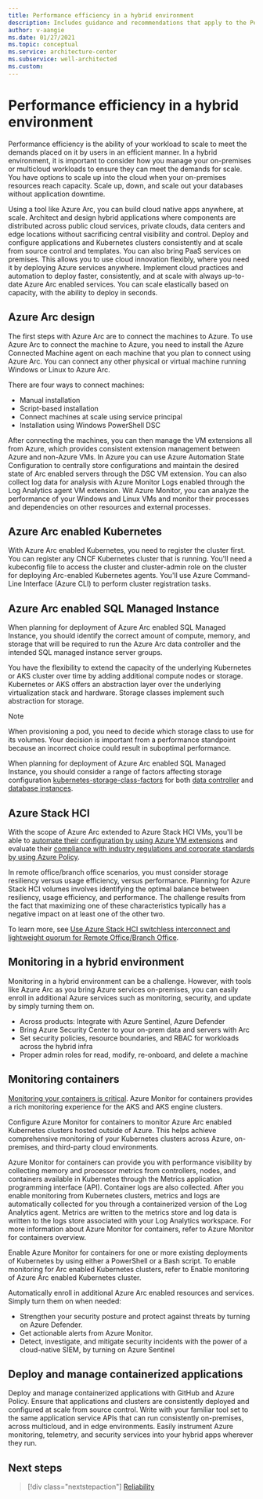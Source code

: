 ```yaml
---
title: Performance efficiency in a hybrid environment
description: Includes guidance and recommendations that apply to the Performance Efficiency pillar in a hybrid and multi-cloud environment.
author: v-aangie
ms.date: 01/27/2021
ms.topic: conceptual
ms.service: architecture-center
ms.subservice: well-architected
ms.custom:
---
```


# Performance efficiency in a hybrid environment

Performance efficiency is the ability of your workload to scale to meet the demands placed on it by users in an efficient manner. In a hybrid environment, it is important to consider how you manage your on-premises or multicloud workloads to ensure they can meet the demands for scale. You have options to scale up into the cloud when your on-premises resources reach capacity. Scale up, down, and scale out your databases without application downtime.

Using a tool like Azure Arc, you can build cloud native apps anywhere, at scale. Architect and design hybrid applications where components are distributed across public cloud services, private clouds, data centers and edge locations without sacrificing central visibility and control. Deploy and configure applications and Kubernetes clusters consistently and at scale from source control and templates. You can also bring PaaS services on premises. This allows you to use cloud innovation flexibly, where you need it by deploying Azure services anywhere. Implement cloud practices and automation to deploy faster, consistently, and at scale with always up-to-date Azure Arc enabled services. You can scale elastically based on capacity, with the ability to deploy in seconds.

## Azure Arc design

The first steps with Azure Arc are to connect the machines to Azure. To use Azure Arc to connect the machine to Azure, you need to install the Azure Connected Machine agent on each machine that you plan to connect using Azure Arc. You can connect any other physical or virtual machine running Windows or Linux to Azure Arc.

There are four ways to connect machines:

- Manual installation
- Script-based installation
- Connect machines at scale using service principal
- Installation using Windows PowerShell DSC

After connecting the machines, you can then manage the VM extensions all from Azure, which provides consistent extension management between Azure and non-Azure VMs. In Azure you can use Azure Automation State Configuration to centrally store configurations and maintain the desired state of Arc enabled servers through the DSC VM extension. You can also collect log data for analysis with Azure Monitor Logs enabled through the Log Analytics agent VM extension. Wit Azure Monitor, you can analyze the performance of your Windows and Linux VMs and monitor their processes and dependencies on other resources and external processes.

## Azure Arc enabled Kubernetes

With Azure Arc enabled Kubernetes, you need to register the cluster first. You can register any CNCF Kubernetes cluster that is running. You'll need a kubeconfig file to access the cluster and cluster-admin role on the cluster for deploying Arc-enabled Kubernetes agents. You'll use Azure Command-Line Interface (Azure CLI) to perform cluster registration tasks.

## Azure Arc enabled SQL Managed Instance

When planning for deployment of Azure Arc enabled SQL Managed Instance, you should identify the correct amount of compute, memory, and storage that will be required to run the Azure Arc data controller and the intended SQL managed instance server groups.

You have the flexibility to extend the capacity of the underlying Kubernetes or AKS cluster over time by adding additional compute nodes or storage. Kubernetes or AKS offers an abstraction layer over the underlying virtualization stack and hardware. Storage classes implement such abstraction for storage.

> [!NOTE]
> When provisioning a pod, you need to decide which storage class to use for its volumes. Your decision is important from a performance standpoint because an incorrect choice could result in suboptimal performance. 

When planning for deployment of Azure Arc enabled SQL Managed Instance, you should consider a range of factors affecting storage configuration [kubernetes-storage-class-factors](/azure/azure-arc/data/storage-configuration#factors-to-consider-when-choosing-your-storage-configuration) for both [data controller](/azure/azure-arc/data/storage-configuration#data-controller-storage-configuration) and [database instances](/azure/azure-arc/data/storage-configuration#database-instance-storage-configuration).

## Azure Stack HCI

With the scope of Azure Arc extended to Azure Stack HCI VMs, you'll be able to [automate their configuration by using Azure VM extensions](/azure/azure-arc/servers/manage-vm-extensions) and evaluate their [compliance with industry regulations and corporate standards by using Azure Policy](/azure/azure-arc/servers/security-controls-policy).

In remote office/branch office scenarios, you must consider storage resiliency versus usage efficiency, versus performance. Planning for Azure Stack HCI volumes involves identifying the optimal balance between resiliency, usage efficiency, and performance. The challenge results from the fact that maximizing one of these characteristics typically has a negative impact on at least one of the other two.

To learn more, see [Use Azure Stack HCI switchless interconnect and lightweight quorum for Remote Office/Branch Office](/azure/architecture/hybrid/azure-stack-robo#performance-efficiency).

## Monitoring in a hybrid environment

Monitoring in a hybrid environment can be a challenge. However, with tools like Azure Arc as you bring Azure services on-premises, you can easily enroll in additional Azure services such as monitoring, security, and update by simply turning them on.

- Across products: Integrate with Azure Sentinel, Azure Defender
- Bring Azure Security Center to your on-prem data and servers with Arc
- Set security policies, resource boundaries, and RBAC for workloads across the hybrid infra
- Proper admin roles for read, modify, re-onboard, and delete a machine

## Monitoring containers

[Monitoring your containers is critical](/azure/architecture/hybrid/arc-hybrid-kubernetes). Azure Monitor for containers provides a rich monitoring experience for the AKS and AKS engine clusters.

Configure Azure Monitor for containers to monitor Azure Arc enabled Kubernetes clusters hosted outside of Azure. This helps achieve comprehensive monitoring of your Kubernetes clusters across Azure, on-premises, and third-party cloud environments.

Azure Monitor for containers can provide you with performance visibility by collecting memory and processor metrics from controllers, nodes, and containers available in Kubernetes through the Metrics application programming interface (API). Container logs are also collected. After you enable monitoring from Kubernetes clusters, metrics and logs are automatically collected for you through a containerized version of the Log Analytics agent. Metrics are written to the metrics store and log data is written to the logs store associated with your Log Analytics workspace. For more information about Azure Monitor for containers, refer to Azure Monitor for containers overview.

Enable Azure Monitor for containers for one or more existing deployments of Kubernetes by using either a PowerShell or a Bash script. To enable monitoring for Arc enabled Kubernetes clusters, refer to Enable monitoring of Azure Arc enabled Kubernetes cluster.

Automatically enroll in additional Azure Arc enabled resources and services. Simply turn them on when needed:

- Strengthen your security posture and protect against threats by turning on Azure Defender.
- Get actionable alerts from Azure Monitor.
- Detect, investigate, and mitigate security incidents with the power of a cloud-native SIEM, by turning on Azure Sentinel

## Deploy and manage containerized applications

Deploy and manage containerized applications with GitHub and Azure Policy. Ensure that applications and clusters are consistently deployed and configured at scale from source control.  Write with your familiar tool set to the same application service APIs that can run consistently on-premises, across multicloud, and in edge environments. Easily instrument Azure monitoring, telemetry, and security services into your hybrid apps wherever they run.

## Next steps

>[!div class="nextstepaction"] 
>[Reliability](/azure/architecture/framework/hybrid/hybrid-reliability)